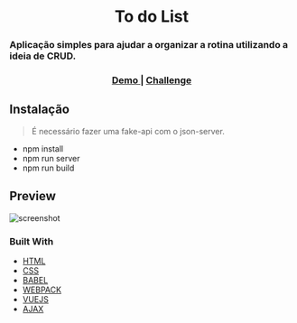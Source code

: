 <!-- Please update value in the {}  -->

<h1 align="center">To do List</h1>

### Aplicação simples para ajudar a organizar a rotina utilizando a ideia de CRUD.


<div align="center">
  <h3>
    <a href="https://carlosaaraujo.github.io/404-Not-Found/">
      Demo
    </a>
    <span> | </span>
    <a href="https://devchallenges.io/challenges/wBunSb7FPrIepJZAg0sY">
      Challenge
    </a>
  </h3>
</div>

## Instalação
> É necessário fazer uma fake-api com o json-server.

* npm install
* npm run server
* npm run build

<!-- OVERVIEW -->

## Preview

![screenshot](https://i.imgur.com/aFV2Baj.gif)

### Built With

<!-- This section should list any major frameworks that you built your project using. Here are a few examples.-->

- [HTML](https://www.w3schools.com/)
- [CSS](https://www.w3schools.com/css/css_website_layout.asp)
- [BABEL](https://babeljs.io/)
- [WEBPACK](https://webpack.js.org/)
- [VUEJS](https://vuejs.org/)
- [AJAX](https://www.npmjs.com/package/axios)


